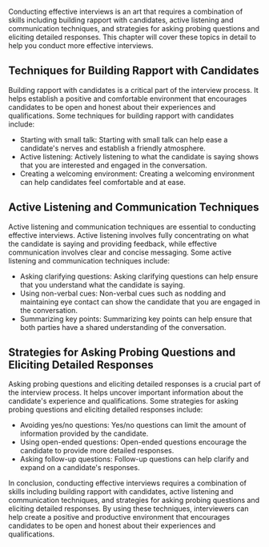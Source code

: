 
Conducting effective interviews is an art that requires a combination of skills including building rapport with candidates, active listening and communication techniques, and strategies for asking probing questions and eliciting detailed responses. This chapter will cover these topics in detail to help you conduct more effective interviews.

Techniques for Building Rapport with Candidates
-----------------------------------------------

Building rapport with candidates is a critical part of the interview process. It helps establish a positive and comfortable environment that encourages candidates to be open and honest about their experiences and qualifications. Some techniques for building rapport with candidates include:

* Starting with small talk: Starting with small talk can help ease a candidate's nerves and establish a friendly atmosphere.
* Active listening: Actively listening to what the candidate is saying shows that you are interested and engaged in the conversation.
* Creating a welcoming environment: Creating a welcoming environment can help candidates feel comfortable and at ease.

Active Listening and Communication Techniques
---------------------------------------------

Active listening and communication techniques are essential to conducting effective interviews. Active listening involves fully concentrating on what the candidate is saying and providing feedback, while effective communication involves clear and concise messaging. Some active listening and communication techniques include:

* Asking clarifying questions: Asking clarifying questions can help ensure that you understand what the candidate is saying.
* Using non-verbal cues: Non-verbal cues such as nodding and maintaining eye contact can show the candidate that you are engaged in the conversation.
* Summarizing key points: Summarizing key points can help ensure that both parties have a shared understanding of the conversation.

Strategies for Asking Probing Questions and Eliciting Detailed Responses
------------------------------------------------------------------------

Asking probing questions and eliciting detailed responses is a crucial part of the interview process. It helps uncover important information about the candidate's experience and qualifications. Some strategies for asking probing questions and eliciting detailed responses include:

* Avoiding yes/no questions: Yes/no questions can limit the amount of information provided by the candidate.
* Using open-ended questions: Open-ended questions encourage the candidate to provide more detailed responses.
* Asking follow-up questions: Follow-up questions can help clarify and expand on a candidate's responses.

In conclusion, conducting effective interviews requires a combination of skills including building rapport with candidates, active listening and communication techniques, and strategies for asking probing questions and eliciting detailed responses. By using these techniques, interviewers can help create a positive and productive environment that encourages candidates to be open and honest about their experiences and qualifications.
